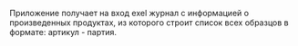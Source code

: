 Приложение получает на вход exel журнал с информацией о произведенных продуктах, из которого строит список всех образцов в формате: артикул - партия.

